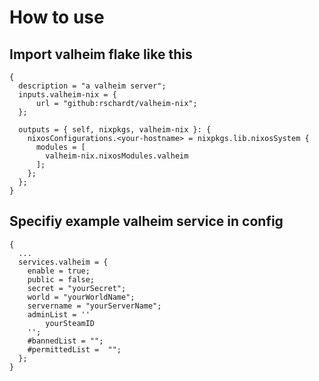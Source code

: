 
# How to use
## Import valheim flake like this
```
{
  description = "a valheim server";
  inputs.valheim-nix = {
      url = "github:rschardt/valheim-nix";
  };

  outputs = { self, nixpkgs, valheim-nix }: {
    nixosConfigurations.<your-hostname> = nixpkgs.lib.nixosSystem {
      modules = [
        valheim-nix.nixosModules.valheim
      ];
    };
  };
}
```
## Specifiy example valheim service in config
```
{
  ...
  services.valheim = {
    enable = true;
    public = false;
    secret = "yourSecret";
    world = "yourWorldName";
    servername = "yourServerName";
    adminList = ''
		yourSteamID
    '';
    #bannedList = "";
    #permittedList =  "";
  };
}
```
